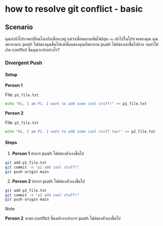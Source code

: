 # how to resolve git conflict - basic

## Scenario

คุณกำลังโปรเจคเปลี่ยนโลกกับเพื่อนๆอยู่ แต่ว่าเพื่อนแอบเพิ่มไฟล์สุด `เจ๋ง` เข้าไปในโปรเจคของคุณ คุณพยายามจะ push ไฟล์ของคุณขึ้นไปแต่เพื่อนของคุณก็พยายาม push ไฟล์ของเขาขึ้นไปด้วย จนทำให้เกิด conflict ขึ้นคุณจะทำอย่างไร?

### Divergent Push

#### Setup

**Person 1**

File: `p1_file.txt`
```bash
echo "Hi, I am P1. I want to add some cool stuff!" >> p1_file.txt
```

**Person 2**

File: `p2_file.txt`
```bash
echo "Hi, I am P2. I want to add some cool stuff too!" >> p2_file.txt
```

#### Steps

1. **Person 1** ทำการ push ไฟล์ของตัวเองขึ้นไป
```bash
git add p1_file.txt
git commit -m "p1 add cool stuff!"
git push origin main
```

2. **Person 2** ทำการ push ไฟล์ของตัวเองขึ้นไป
```bash
git add p2_file.txt
git commit -m "p2 add cool stuff!"
git push origin main

```

> [!Note]
> **Person 2** จะพบ conflict ขึ้นหลังจากทำการ push ไฟล์ของตัวเองขึ้นไป
